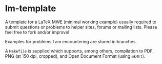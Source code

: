 lm-template
===========

A template for a LaTeX MWE (minimal working example) usually required to submit
questions or problems to helper sites, forums or mailing lists.
Please feel free to fork and/or improve!

Examples for problems I am encountering are stored in branches.

A `Makefile` is supplied which supports, among others,
compilation to PDF, PNG (at 150 dpi, cropped), and Open Document Format
(using `mk4ht`).
